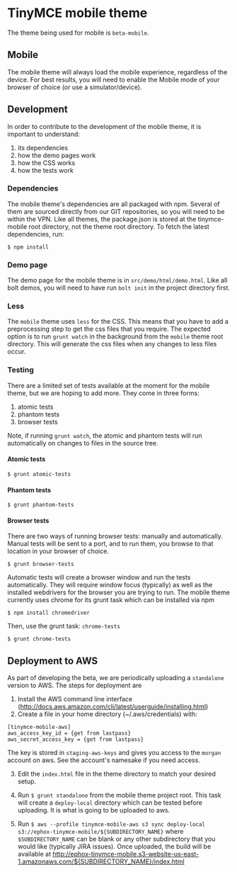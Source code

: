 # TinyMCE mobile theme

The theme being used for mobile is `beta-mobile`.

## Mobile

The mobile theme will always load the mobile experience, regardless of the device. For best results, you will need to enable the Mobile mode of your browser of choice (or use a simulator/device).

## Development

In order to contribute to the development of the mobile theme, it is important to understand:

1. its dependencies
2. how the demo pages work
3. how the CSS works
4. how the tests work

### Dependencies

The mobile theme's dependencies are all packaged with npm. Several of them are sourced directly from our GIT repositories, so you will need to be within the VPN. Like all themes, the package.json is stored at the tinymce-mobile root directory, not the theme root directory. To fetch the latest dependencies, run:

`$ npm install` 


### Demo page

The demo page for the mobile theme is in `src/demo/html/demo.html`. Like all bolt demos, you will need to have run `bolt init` in the project directory first.

### Less

The `mobile` theme uses `less` for the CSS. This means that you have to add a preprocessing step to get the css files that you require. The expected option is to run `grunt watch` in the background from the `mobile` theme root directory. This will generate the css files when any changes to less files occur.

### Testing

There are a limited set of tests available at the moment for the mobile theme, but we are hoping to add more. They come in three forms:

1. atomic tests 
2. phantom tests
3. browser tests

Note, if running `grunt watch`, the atomic and phantom tests will run automatically on changes to files in the source tree.

#### Atomic tests

`$ grunt atomic-tests`

#### Phantom tests

`$ grunt phantom-tests`

#### Browser tests

There are two ways of running browser tests: manually and automatically. Manual tests will be sent to a port, and to run them, you browse to that location in your browser of choice.

`$ grunt browser-tests`

Automatic tests will create a browser window and run the tests automatically. They will require window focus (typically) as well as the installed webdrivers for the browser you are trying to run. The mobile theme currently uses chrome for its grunt task which can be installed via npm

`$ npm install chromedriver`

Then, use the grunt task: `chrome-tests`

`$ grunt chrome-tests`

## Deployment to AWS

As part of developing the beta, we are periodically uploading a `standalone` version to AWS. The steps for deployment are

1. Install the AWS command line interface (http://docs.aws.amazon.com/cli/latest/userguide/installing.html)
2. Create a file in your home directory (~/.aws/credentials) with:

```
[tinymce-mobile-aws]
aws_access_key_id = {get from lastpass}
aws_secret_access_key = {get from lastpass}
```

The key is stored in `staging-aws-keys` and gives you access to the `morgan` account on aws. See the account's namesake if you need access.

3. Edit the `index.html` file in the theme directory to match your desired setup.

4. Run `$ grunt standalone` from the mobile theme project root. This task will create a `deploy-local` directory which can be tested before uploading. It is what is going to be uploaded to aws.

5. Run `$ aws --profile tinymce-mobile-aws s3 sync deploy-local s3://ephox-tinymce-mobile/${SUBDIRECTORY_NAME}` where `$SUBDIRECTORY_NAME` can be blank or any other subdirectory that you would like (typically JIRA issues). Once uploaded, the build will be available at http://ephox-tinymce-mobile.s3-website-us-east-1.amazonaws.com/${SUBDIRECTORY_NAME}/index.html


